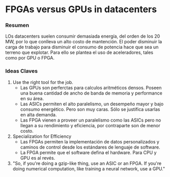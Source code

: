 # FPGAs versus GPUs in datacenters

### Resumen

LOs datacenters suelen consumir demasiada energía, del orden de los 20 MW, por lo que conlleva un alto costo de mantención. El poder disminuir la carga de trabajo para disminuir el consumo de potencia hace que sea un terreno que explotar. Para ello se plantea el uso de aceleradores, tales como por GPU o FPGA.


### Ideas Claves

1. Use the right tool for the job.
	* Las GPUs son perferctas para calculos aritméticos densos. Poseen una buena cantidad de ancho de banda de memoria y performance en su área.
	* Las ASICs permiten el alto paralelismo, un desempeño mayor y bajo consumo energético. Pero son muy caras. Sólo se justifica usarlas en alta demanda.
	* Las FPGA vienen a proveer un paralelismo como las ASICs pero no llegan a su rendimiento y eficiencia, por contraparte son de menor costo.
2. Specialization for Efficiency
	* Las FPGAs permiten la implementación de datos personalizados y caminos de control desde los estándares de lenguaje de software.
	* La FPGA permite que el software defina el hardware. Para CPU y GPU es al revés.
3. "So, if you're doing a gzip-like thing, use an ASIC or an FPGA. If you're doing numerical computation, like training a neural network, use a GPU."
